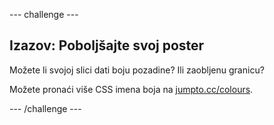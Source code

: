 --- challenge ---

## Izazov: Poboljšajte svoj poster

Možete li svojoj slici dati boju pozadine? Ili zaobljenu granicu?

Možete pronaći više CSS imena boja na <a href="http://jumpto.cc/colours" target="_blank">jumpto.cc/colours</a>.

--- /challenge ---